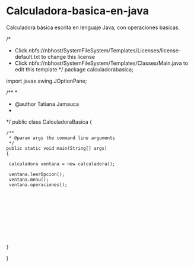 # Calculadora-basica-en-java
Calculadora básica escrita en lenguaje Java, con operaciones basicas.

/*
 * Click nbfs://nbhost/SystemFileSystem/Templates/Licenses/license-default.txt to change this license
 * Click nbfs://nbhost/SystemFileSystem/Templates/Classes/Main.java to edit this template
 */
package calculadorabasica;

import javax.swing.JOptionPane;


/**
 *
 * @author Tatiana Jamauca
 * 
 */
public class CalculadoraBasica 
{

    /**
     * @param args the command line arguments
     */
    public static void main(String[] args) 
    {
        
     calculadora ventana = new calculadora();
     
     ventana.leerOpcion();
     ventana.menu();
     ventana.operaciones();
     
     
     
     
     
     
     
     
    
        
        
    }
    
    
    
}
